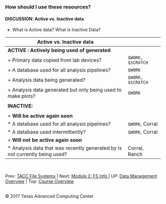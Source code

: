### How should I use these resources?

#### DISCUSSION: Active vs. Inactive data

* What is Active data? What is Inactive Data?

| Active vs. Inactive data||
|---|---|
| <strong>ACTIVE : Actively being used of generated</strong> ||
|  + Primary data copied from lab devices? |`$WORK, $SCRATCH` |
|  + A database used for all analysis pipelines? |`$WORK`|
|  + Analysis data being generated? |`$WORK, $SCRATCH`|
|  + Analysis data generated but only being used to make plots? |`$WORK`|
|||
| <strong>INACTIVE:</strong> ||
|||
|  + <strong>Will be active again soon</strong> ||
|    * A database used for all analysis pipelines? |`$WORK`, Corral|
|    * A database used intermittently? |`$WORK`, Corral|
|  + <strong>Will not be active again soon</strong> ||
|    * Analysis data that was recently generated by is not currently being used? |Corral, Ranch|

<br/>

Prev: [TACC File Systems](data_management_01_03.md) | Next: [Module 2: FS Info ](data_management_02_01.md) | UP: [Data Management Overview](data_management.md) | Top: [Course Overview](../../index.md)

<br/>
&copy; 2017 Texas Advanced Computing Center
